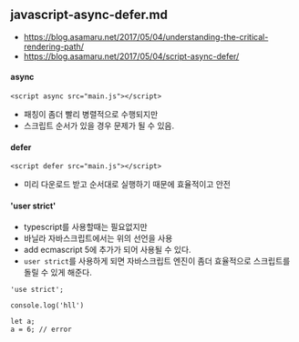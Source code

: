 ## javascript-async-defer.md
- https://blog.asamaru.net/2017/05/04/understanding-the-critical-rendering-path/
- https://blog.asamaru.net/2017/05/04/script-async-defer/

#### async
```
<script async src="main.js"></script>
```
- 패칭이 좀더 빨리 병렬적으로 수행되지만
- 스크립트 순서가 있을 경우 문제가 될 수 있음. 

#### defer
```
<script defer src="main.js"></script>
```
- 미리 다운로드 받고 순서대로 실행하기 때문에 효율적이고 안전


#### 'user strict'
- typescript를 사용할때는 필요없지만
- 바닐라 자바스크립트에서는 위의 선언을 사용 
- add ecmascript 5에 추가가 되어 사용될 수 있다. 
- `user strict`를 사용하게 되면 자바스크립트 엔진이 좀더 효율적으로 스크립트를 돌릴 수 있게 해준다.  
  
  
```
'use strict';

console.log('hll')

let a;
a = 6; // error 
```
  
  

